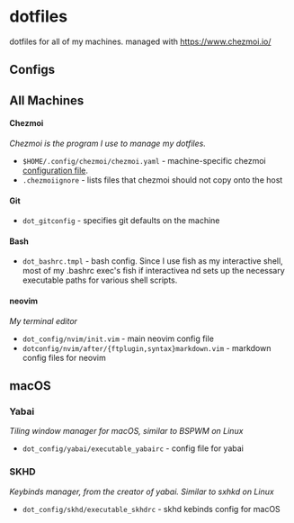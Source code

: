 # dotfiles
dotfiles for all of my machines. managed with https://www.chezmoi.io/

## Configs
## All Machines
#### Chezmoi
*Chezmoi is the program I use to manage my dotfiles.*

- `$HOME/.config/chezmoi/chezmoi.yaml` - machine-specific chezmoi [configuration file](https://www.chezmoi.io/reference/configuration-file/).
- `.chezmoiignore` - lists files that chezmoi should not copy onto the host

#### Git
- `dot_gitconfig` - specifies git defaults on the machine

#### Bash
- `dot_bashrc.tmpl` - bash config. Since I use fish as my interactive shell, most of my .bashrc exec's fish if interactivea nd sets up the necessary executable paths for various shell scripts.

#### neovim
*My terminal editor*

- `dot_config/nvim/init.vim` - main neovim config file
- `dotconfig/nvim/after/{ftplugin,syntax}markdown.vim` - markdown config files for neovim

## macOS

### Yabai
*Tiling window manager for macOS, similar to BSPWM on Linux*

- `dot_config/yabai/executable_yabairc` - config file for yabai

### SKHD
*Keybinds manager, from the creator of yabai. Similar to sxhkd on Linux*

- `dot_config/skhd/executable_skhdrc` - skhd kebinds config for macOS

